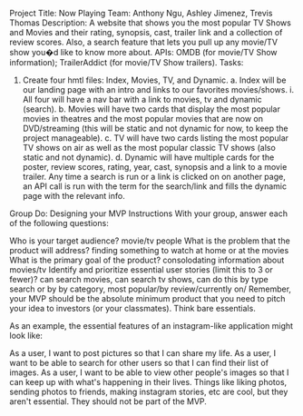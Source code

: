 Project Title: Now Playing
Team: Anthony Ngu, Ashley Jimenez, Trevis Thomas
Description: A website that shows you the most popular TV Shows and Movies and their rating, synopsis, cast, trailer link and a collection of review scores. Also, a search feature that lets you pull up any movie/TV show you�d like to know more about.
APIs: OMDB (for movie/TV Show information); TrailerAddict (for movie/TV Show trailers).
Tasks: 
1. Create four hmtl files: Index, Movies, TV, and Dynamic.
a. Index will be our landing page with an intro and links to our favorites movies/shows.
i. All four will have a nav bar with a link to movies, tv and dynamic (search).
b. Movies will have two cards that display the most popular movies in theatres and the most popular movies that are now on DVD/streaming (this will be static and not dynamic for now, to keep the project manageable).
c. TV will have two cards listing the most popular TV shows on air as well as the most popular classic TV shows (also static and not dynamic).
d. Dynamic will have multiple cards for the poster, review scores, rating, year, cast, synopsis and a link to a movie trailer. Any time a search is run or a link is clicked on on another page, an API call is run with the term for the search/link and fills the dynamic page with the relevant info.


Group Do: Designing your MVP
Instructions
With your group, answer each of the following questions:

Who is your target audience? movie/tv people
What is the problem that the product will address? finding something to watch at home or at the movies
What is the primary goal of the product? consolodating information about movies/tv
Identify and prioritize essential user stories (limit this to 3 or fewer)? can search movies, can search tv shows, can do this by type search or by by category, most popular/by review/currently on/
Remember, your MVP should be the absolute minimum product that you need to pitch your idea to investors (or your classmates). Think bare essentials.

As an example, the essential features of an instagram-like application might look like:

As a user, I want to post pictures so that I can share my life.
As a user, I want to be able to search for other users so that I can find their list of images.
As a user, I want to be able to view other people's images so that I can keep up with what's happening in their lives.
Things like liking photos, sending photos to friends, making instagram stories, etc are cool, but they aren't essential. They should not be part of the MVP.